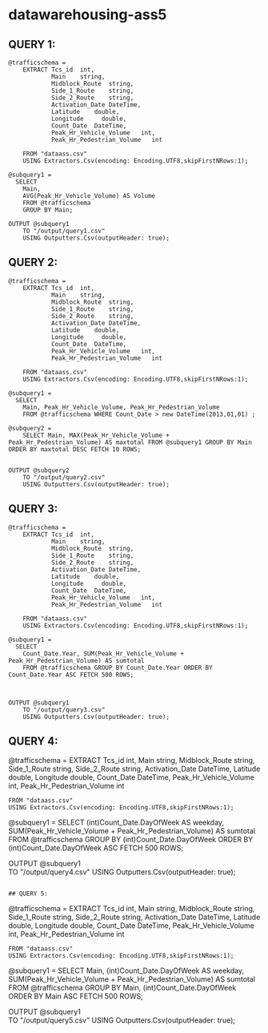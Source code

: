 # datawarehousing-ass5
## QUERY 1:
```
@trafficschema =
    EXTRACT Tcs_id  int,
            Main    string,
            Midblock_Route  string,
            Side_1_Route    string,
            Side_2_Route    string,
            Activation_Date DateTime,
            Latitude    double,
            Longitude     double,
            Count_Date  DateTime,
            Peak_Hr_Vehicle_Volume   int,
            Peak_Hr_Pedestrian_Volume   int

    FROM "dataass.csv"
    USING Extractors.Csv(encoding: Encoding.UTF8,skipFirstNRows:1);

@subquery1 =
  SELECT
    Main,
    AVG(Peak_Hr_Vehicle_Volume) AS Volume
    FROM @trafficschema
    GROUP BY Main;

OUTPUT @subquery1   
    TO "/output/query1.csv"
    USING Outputters.Csv(outputHeader: true);
```	

## QUERY 2:
```
@trafficschema =
    EXTRACT Tcs_id  int,
            Main    string,
            Midblock_Route  string,
            Side_1_Route    string,
            Side_2_Route    string,
            Activation_Date DateTime,
            Latitude    double,
            Longitude     double,
            Count_Date  DateTime,
            Peak_Hr_Vehicle_Volume   int,
            Peak_Hr_Pedestrian_Volume   int

    FROM "dataass.csv"
    USING Extractors.Csv(encoding: Encoding.UTF8,skipFirstNRows:1);

@subquery1 =
  SELECT 
    Main, Peak_Hr_Vehicle_Volume, Peak_Hr_Pedestrian_Volume
    FROM @trafficschema WHERE Count_Date > new DateTime(2013,01,01) ;

@subquery2 =
    SELECT Main, MAX(Peak_Hr_Vehicle_Volume + Peak_Hr_Pedestrian_Volume) AS maxtotal FROM @subquery1 GROUP BY Main ORDER BY maxtotal DESC FETCH 10 ROWS;


OUTPUT @subquery2  
    TO "/output/query2.csv"
    USING Outputters.Csv(outputHeader: true);
```

## QUERY 3:
```
@trafficschema =
    EXTRACT Tcs_id  int,
            Main    string,
            Midblock_Route  string,
            Side_1_Route    string,
            Side_2_Route    string,
            Activation_Date DateTime,
            Latitude    double,
            Longitude     double,
            Count_Date  DateTime,
            Peak_Hr_Vehicle_Volume   int,
            Peak_Hr_Pedestrian_Volume   int

    FROM "dataass.csv"
    USING Extractors.Csv(encoding: Encoding.UTF8,skipFirstNRows:1);

@subquery1 =
  SELECT 
    Count_Date.Year, SUM(Peak_Hr_Vehicle_Volume + Peak_Hr_Pedestrian_Volume) AS sumtotal
    FROM @trafficschema GROUP BY Count_Date.Year ORDER BY Count_Date.Year ASC FETCH 500 ROWS;



OUTPUT @subquery1  
    TO "/output/query3.csv"
    USING Outputters.Csv(outputHeader: true);
```
	
## QUERY 4:
@trafficschema =
    EXTRACT Tcs_id  int,
            Main    string,
            Midblock_Route  string,
            Side_1_Route    string,
            Side_2_Route    string,
            Activation_Date DateTime,
            Latitude    double,
            Longitude     double,
            Count_Date  DateTime,
            Peak_Hr_Vehicle_Volume   int,
            Peak_Hr_Pedestrian_Volume   int

    FROM "dataass.csv"
    USING Extractors.Csv(encoding: Encoding.UTF8,skipFirstNRows:1);

@subquery1 =
  SELECT 
    (int)Count_Date.DayOfWeek AS weekday, SUM(Peak_Hr_Vehicle_Volume + Peak_Hr_Pedestrian_Volume) AS sumtotal FROM @trafficschema GROUP BY (int)Count_Date.DayOfWeek ORDER BY (int)Count_Date.DayOfWeek ASC FETCH 500 ROWS;



OUTPUT @subquery1  
    TO "/output/query4.csv"
    USING Outputters.Csv(outputHeader: true);
 ```

## QUERY 5:
```
@trafficschema =
    EXTRACT Tcs_id  int,
            Main    string,
            Midblock_Route  string,
            Side_1_Route    string,
            Side_2_Route    string,
            Activation_Date DateTime,
            Latitude    double,
            Longitude     double,
            Count_Date  DateTime,
            Peak_Hr_Vehicle_Volume   int,
            Peak_Hr_Pedestrian_Volume   int

    FROM "dataass.csv"
    USING Extractors.Csv(encoding: Encoding.UTF8,skipFirstNRows:1);

@subquery1 = SELECT Main, (int)Count_Date.DayOfWeek AS weekday, SUM(Peak_Hr_Vehicle_Volume + Peak_Hr_Pedestrian_Volume) AS sumtotal FROM @trafficschema GROUP BY Main, (int)Count_Date.DayOfWeek ORDER BY Main ASC FETCH 500 ROWS;



OUTPUT @subquery1  
    TO "/output/query5.csv"
    USING Outputters.Csv(outputHeader: true);
```
